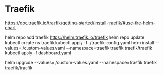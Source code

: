 # Traefik

https://doc.traefik.io/traefik/getting-started/install-traefik/#use-the-helm-chart

helm repo add traefik https://helm.traefik.io/traefik
helm repo update
kubectl create ns traefik
kubectl apply -f ./traefik-config.yaml
helm install --values=./custom-values.yaml --namespace=traefik traefik traefik/traefik
kubectl apply -f dashboard.yaml


helm upgrade --values=./custom-values.yaml --namespace=traefik traefik traefik/traefik
